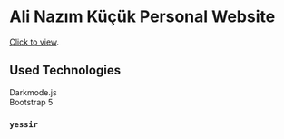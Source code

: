 # Ali Nazım Küçük Personal Website

[Click to view](https://alinzmk.github.io/alinazimkucuk/).

## Used Technologies

Darkmode.js\
Bootstrap 5


### `yessir`
